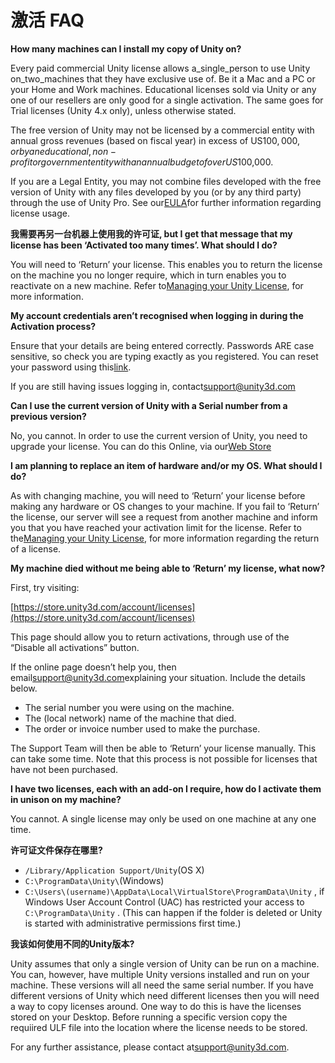 # 激活 FAQ

**How many machines can I install my copy of Unity on?**

Every paid commercial Unity license allows a\_single\_person to use Unity on\_two\_machines that they have exclusive use of. Be it a Mac and a PC or your Home and Work machines. Educational licenses sold via Unity or any one of our resellers are only good for a single activation. The same goes for Trial licenses \(Unity 4.x only\), unless otherwise stated.

The free version of Unity may not be licensed by a commercial entity with annual gross revenues \(based on fiscal year\) in excess of US$100,000, or by an educational, non-profit or government entity with an annual budget of over US$100,000.

If you are a Legal Entity, you may not combine files developed with the free version of Unity with any files developed by you \(or by any third party\) through the use of Unity Pro. See our[EULA](http://unity3d.com/company/legal/eula)for further information regarding license usage.

**我需要再另一台机器上使用我的许可证, but I get that message that my license has been ‘Activated too many times’. What should I do?**

You will need to ‘Return’ your license. This enables you to return the license on the machine you no longer require, which in turn enables you to reactivate on a new machine. Refer to[Managing your Unity License](https://docs.unity3d.com/2019.2/Documentation/Manual/ManagingYourUnityLicense.html), for more information.

**My account credentials aren’t recognised when logging in during the Activation process?**

Ensure that your details are being entered correctly. Passwords ARE case sensitive, so check you are typing exactly as you registered. You can reset your password using this[link](https://accounts.unity3d.com/password/new).

If you are still having issues logging in, contact[support@unity3d.com](mailto:support@unity3d.com)

**Can I use the current version of Unity with a Serial number from a previous version?**

No, you cannot. In order to use the current version of Unity, you need to upgrade your license. You can do this Online, via our[Web Store](https://store.unity.com/)

**I am planning to replace an item of hardware and/or my OS. What should I do?**

As with changing machine, you will need to ‘Return’ your license before making any hardware or OS changes to your machine. If you fail to ‘Return’ the license, our server will see a request from another machine and inform you that you have reached your activation limit for the license. Refer to the[Managing your Unity License](https://docs.unity3d.com/2019.2/Documentation/Manual/ManagingYourUnityLicense.html), for more information regarding the return of a license.

**My machine died without me being able to ‘Return’ my license, what now?**

First, try visiting:

[https://store.unity3d.com/account/licenses](https://store.unity3d.com/account/licenses)

This page should allow you to return activations, through use of the “Disable all activations” button.

If the online page doesn’t help you, then email[support@unity3d.com](mailto:support@unity3d.com)explaining your situation. Include the details below.

* The serial number you were using on the machine.
* The \(local network\) name of the machine that died.
* The order or invoice number used to make the purchase.

The Support Team will then be able to ‘Return’ your license manually. This can take some time. Note that this process is not possible for licenses that have not been purchased.

**I have two licenses, each with an add-on I require, how do I activate them in unison on my machine?**

You cannot. A single license may only be used on one machine at any one time.

**许可证文件保存在哪里?**

* `/Library/Application Support/Unity`\(OS X\)
* `C:\ProgramData\Unity\`\(Windows\)
* `C:\Users\(username)\AppData\Local\VirtualStore\ProgramData\Unity`
  , if Windows User Account Control \(UAC\) has restricted your access to
  `C:\ProgramData\Unity`
  . \(This can happen if the folder is deleted or Unity is started with administrative permissions first time.\)

**我该如何使用不同的Unity版本?**

Unity assumes that only a single version of Unity can be run on a machine. You can, however, have multiple Unity versions installed and run on your machine. These versions will all need the same serial number. If you have different versions of Unity which need different licenses then you will need a way to copy licenses around. One way to do this is have the licenses stored on your Desktop. Before running a specific version copy the requiired ULF file into the location where the license needs to be stored.

For any further assistance, please contact at[support@unity3d.com](mailto:support@unity3d.com).

